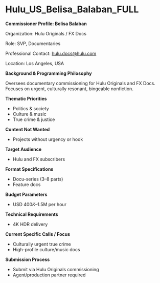 # Hulu_US_Belisa_Balaban_FULL

**Commissioner Profile: Belisa Balaban**

Organization: Hulu Originals / FX Docs

Role: SVP, Documentaries

Professional Contact: hulu.docs@hulu.com

Location: Los Angeles, USA

**Background & Programming Philosophy**

Oversees documentary commissioning for Hulu Originals and FX Docs. Focuses on urgent, culturally resonant, bingeable nonfiction.

**Thematic Priorities**

- Politics & society
- Culture & music
- True crime & justice

**Content Not Wanted**

- Projects without urgency or hook

**Target Audience**

- Hulu and FX subscribers

**Format Specifications**

- Docu-series (3–8 parts)
- Feature docs

**Budget Parameters**

- USD $400K–$1.5M per hour

**Technical Requirements**

- 4K HDR delivery

**Current Specific Calls / Focus**

- Culturally urgent true crime
- High-profile culture/music docs

**Submission Process**

- Submit via Hulu Originals commissioning
- Agent/production partner required